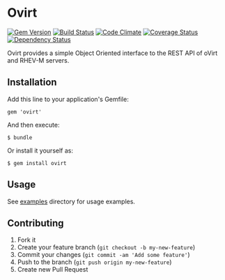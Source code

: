 # Ovirt

[![Gem Version](https://badge.fury.io/rb/ovirt.svg)](http://badge.fury.io/rb/ovirt)
[![Build Status](https://travis-ci.org/ManageIQ/ovirt.svg)](https://travis-ci.org/ManageIQ/ovirt)
[![Code Climate](https://codeclimate.com/github/ManageIQ/ovirt.svg)](https://codeclimate.com/github/ManageIQ/ovirt)
[![Coverage Status](https://coveralls.io/repos/ManageIQ/ovirt/badge.svg)](https://coveralls.io/github/ManageIQ/ovirt)
[![Dependency Status](https://gemnasium.com/ManageIQ/ovirt.svg)](https://gemnasium.com/ManageIQ/ovirt)

Ovirt provides a simple Object Oriented interface to the REST API of oVirt and RHEV-M servers.

## Installation

Add this line to your application's Gemfile:

    gem 'ovirt'

And then execute:

    $ bundle

Or install it yourself as:

    $ gem install ovirt

## Usage

See [examples](https://github.com/ManageIQ/ovirt/tree/master/examples) directory for usage examples.

## Contributing

1. Fork it
2. Create your feature branch (`git checkout -b my-new-feature`)
3. Commit your changes (`git commit -am 'Add some feature'`)
4. Push to the branch (`git push origin my-new-feature`)
5. Create new Pull Request

